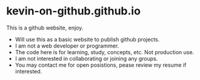 # kevin-on-github.github.io
This is a github website, enjoy.
 - Will use this as a basic website to publish github projects.
 - I am not a web developer or programmer.
 - The code here is for learning, study, concepts, etc. Not production use.
 - I am not interested in collaborating or joining any groups.
 - You may contact me for open posistions, pease review my resume if interested.
